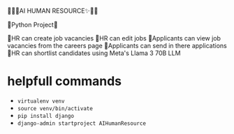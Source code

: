 🐱‍🏍✨AI HUMAN RESOURCE✨🐱‍🏍

🐍Python Project🐍

📌HR can create job vacancies 📌HR can edit jobs 📌Applicants can view job vacancies from the careers page 📌Applicants can send in there applications 📌HR can shortlist candidates using Meta's Llama 3 70B LLM


# helpfull commands
- `virtualenv venv`
- `source venv/bin/activate`
- `pip install django`
- `django-admin startproject AIHumanResource`
